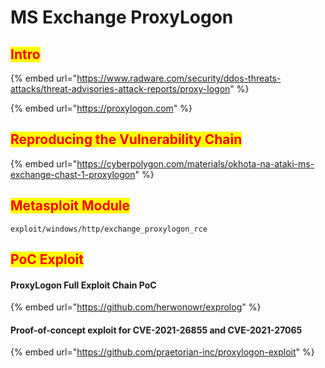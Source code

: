 # MS Exchange ProxyLogon

## <mark style="color:red;">Intro</mark>

{% embed url="https://www.radware.com/security/ddos-threats-attacks/threat-advisories-attack-reports/proxy-logon" %}

{% embed url="https://proxylogon.com" %}

## <mark style="color:red;">Reproducing the Vulnerability Chain</mark>

{% embed url="https://cyberpolygon.com/materials/okhota-na-ataki-ms-exchange-chast-1-proxylogon" %}

## <mark style="color:red;">Metasploit Module</mark>

```
exploit/windows/http/exchange_proxylogon_rce
```

## <mark style="color:red;">PoC Exploit</mark>

#### ProxyLogon Full Exploit Chain PoC

{% embed url="https://github.com/herwonowr/exprolog" %}

#### Proof-of-concept exploit for CVE-2021-26855 and CVE-2021-27065

{% embed url="https://github.com/praetorian-inc/proxylogon-exploit" %}
